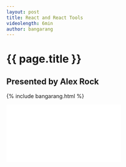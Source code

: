 ```yaml
---
layout: post
title: React and React Tools
videolength: 6min
author: bangarang
---
```


# {{ page.title }}

## Presented by Alex Rock

{% include bangarang.html %}

<div class="fluid-width-video-wrapper"><iframe src="//www.youtube.com/embed/-5B8HvgDv1Q" frameborder="0" allowfullscreen></iframe></div>
